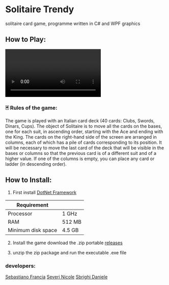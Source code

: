 # Solitaire Trendy
solitaire card game, programme written in C# and WPF graphics                                                                                                     
## How to Play:
<video controls src=".Source/2024-05-11 18-19-03.mp4" title="Title"></video>


### 🃏 Rules of the game:
The game is played with an Italian card deck (40 cards: Clubs, Swords, Dinars, Cups).
The object of Solitaire is to move all the cards on the bases, one for each suit, in ascending order, starting with the Ace and ending with the King.
The cards on the right-hand side of the screen are arranged in columns, each of which has a pile of cards corresponding to its position.
It will be necessary to move the last card of the deck that will be visible in the bases or columns so that the previous card is of a different suit and of a higher value.
If one of the columns is empty, you can place any card or ladder (in descending order). 

## How to Install:
1. First install [DotNet Framework](https://dotnet.microsoft.com/en-us/download)

| Requirement |             |
|-------------|-------------|
| Processor   | 	1 GHz     |
| RAM	        |   512 MB    |
| Minimum disk space |	4.5 GB |

2. Install the game
download the .zip portable [releases](https://github.com/SebastianoFrancia/Solitaire-Trendy-WPF/releases)

3. unzip the zip package and run the executable .exe file


### developers:
[Sebastiano Francia](https://github.com/SebastianoFrancia)
[Severi Nicole](https://github.com/nicoleSeverii)
[Sbrighi Daniele](https://github.com/pataccon)
